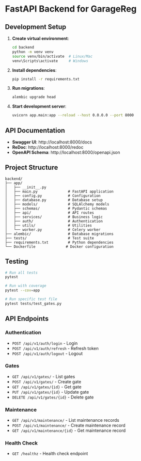 # FastAPI Backend for GarageReg

## Development Setup

1. **Create virtual environment**:
   ```bash
   cd backend
   python -m venv venv
   source venv/bin/activate  # Linux/Mac
   venv\Scripts\activate     # Windows
   ```

2. **Install dependencies**:
   ```bash
   pip install -r requirements.txt
   ```

3. **Run migrations**:
   ```bash
   alembic upgrade head
   ```

4. **Start development server**:
   ```bash
   uvicorn app.main:app --reload --host 0.0.0.0 --port 8000
   ```

## API Documentation

- **Swagger UI**: http://localhost:8000/docs
- **ReDoc**: http://localhost:8000/redoc
- **OpenAPI Schema**: http://localhost:8000/openapi.json

## Project Structure

```
backend/
├── app/
│   ├── __init__.py
│   ├── main.py              # FastAPI application
│   ├── config.py            # Configuration
│   ├── database.py          # Database setup
│   ├── models/              # SQLAlchemy models
│   ├── schemas/             # Pydantic schemas
│   ├── api/                 # API routes
│   ├── services/            # Business logic
│   ├── auth/                # Authentication
│   ├── utils/               # Utilities
│   └── worker.py            # Celery worker
├── alembic/                 # Database migrations
├── tests/                   # Test suite
├── requirements.txt         # Python dependencies
└── Dockerfile              # Docker configuration
```

## Testing

```bash
# Run all tests
pytest

# Run with coverage
pytest --cov=app

# Run specific test file
pytest tests/test_gates.py
```

## API Endpoints

### Authentication
- `POST /api/v1/auth/login` - Login
- `POST /api/v1/auth/refresh` - Refresh token
- `POST /api/v1/auth/logout` - Logout

### Gates
- `GET /api/v1/gates/` - List gates
- `POST /api/v1/gates/` - Create gate
- `GET /api/v1/gates/{id}` - Get gate
- `PUT /api/v1/gates/{id}` - Update gate
- `DELETE /api/v1/gates/{id}` - Delete gate

### Maintenance
- `GET /api/v1/maintenance/` - List maintenance records
- `POST /api/v1/maintenance/` - Create maintenance record
- `GET /api/v1/maintenance/{id}` - Get maintenance record

### Health Check
- `GET /healthz` - Health check endpoint